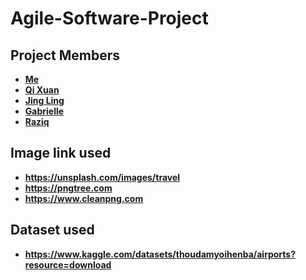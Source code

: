 # Agile-Software-Project

## Project Members

* **[Me](https://github.com/kheehing)**
* **[Qi Xuan](https://github.com/jongzzz)**
* **[Jing Ling](https://github.com/Qixuan-Codes)**
* **[Gabrielle](https://github.com/Gabrielle-97)**
* **[Raziq](https://github.com/RaziqAhZiq)**


## Image link used

* **https://unsplash.com/images/travel**
* **https://pngtree.com**
* **https://www.cleanpng.com**


## Dataset used
* **https://www.kaggle.com/datasets/thoudamyoihenba/airports?resource=download**